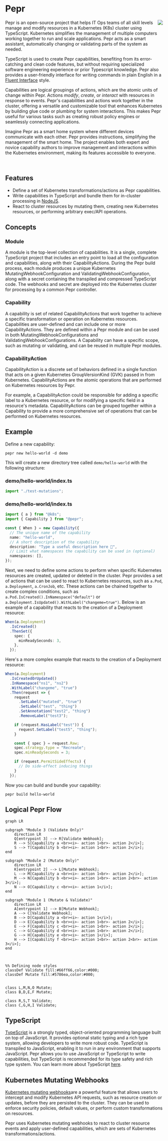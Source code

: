 # Pepr

<img style="float:right; max-width:25%;" src=".images/pepr.png" />

Pepr is an open-source project that helps IT Ops teams of all skill levels manage and modify resources in a Kubernetes (K8s) cluster using TypeScript. Kubernetes simplifies the management of multiple computers working together to run and scale applications. Pepr acts as a smart assistant, automatically changing or validating parts of the system as needed.

TypeScript is used to create Pepr capabilities, benefiting from its error-catching and clean code features, but without requiring specialized software engineering experience or prior Typescript knowledge. Pepr also provides a user-friendly interface for writing commands in plain English in a [Fluent Interface](https://en.wikipedia.org/wiki/Fluent_interface) style.

Capabilities are logical groupings of actions, which are the atomic units of change within Pepr. Actions _modify_, _create_, or _interact_ with resources in response to events. Pepr's capabilities and actions work together in the cluster, offering a versatile and customizable tool that enhances Kubernetes by building glue code or plumbing for system interactions. This makes Pepr useful for various tasks such as creating robust policy engines or seamlessly connecting applications.

Imagine Pepr as a smart home system where different devices communicate with each other. Pepr provides instructions, simplifying the management of the smart home. The project enables both expert and novice capability authors to improve management and interactions within the Kubernetes environment, making its features accessible to everyone.

<div style="clear:both">&nbsp;</div>

## Features

- Define a set of Kubernetes transformations/actions as Pepr capabilities.
- Write capabilities in TypeScript and bundle them for in-cluster processing in [NodeJS](https://nodejs.org/).
- React to cluster resources by mutating them, creating new Kubernetes resources, or performing arbitrary exec/API operations.

## Concepts

### Module

A module is the top-level collection of capabilities. It is a single, complete TypeScript project that includes an entry point to load all the configuration and capabilities, along with their CapabilityActions. During the Pepr build process, each module produces a unique Kubernetes MutatingWebhookConfiguration and ValidatingWebhookConfiguration, along with a secret containing the transpiled and compressed TypeScript code. The webhooks and secret are deployed into the Kubernetes cluster for processing by a common Pepr controller.

### Capability

A capability is set of related CapabilityActions that work together to achieve a specific transformation or operation on Kubernetes resources. Capabilities are user-defined and can include one or more CapabilityActions. They are defined within a Pepr module and can be used in both MutatingWebhookConfigurations and ValidatingWebhookConfigurations. A Capability can have a specific scope, such as mutating or validating, and can be reused in multiple Pepr modules.

### CapabilityAction

CapabilityAction is a discrete set of behaviors defined in a single function that acts on a given Kubernetes GroupVersionKind (GVK) passed in from Kubernetes. CapabilityActions are the atomic operations that are performed on Kubernetes resources by Pepr.

For example, a CapabilityAction could be responsible for adding a specific label to a Kubernetes resource, or for modifying a specific field in a resource's metadata. CapabilityActions can be grouped together within a Capability to provide a more comprehensive set of operations that can be performed on Kubernetes resources.

## Example

Define a new capability:

```
pepr new hello-world -d demo
```

This will create a new directory tree called `demo/hello-world` with the following structure:

### demo/hello-world/index.ts

```typescript
import "./test-mutations";
```

### demo/hello-world/index.ts

```typescript
import { a } from "@k8s";
import { Capability } from "@pepr";

const { When } = new Capability({
  // The unique name of the capability
  name: "hello-world",
  // A short description of the capability
  description: "Type a useful description here 🦄",
  // Limit what namespaces the capability can be used in (optional)
  namespaces: [],
});
```

Next, we need to define some actions to perform when specific Kubernetes resources are created, updated or deleted in the cluster. Pepr provides a set of actions that can be used to react to Kubernetes resources, such as `a.Pod`, `a.Deployment`, `a.CronJob`, etc. These actions can be chained together to create complex conditions, such as `a.Pod.IsCreated().InNamespace("default")` or `a.Deployment.IsUpdated().WithLabel("changeme=true")`. Below is an example of a capability that reacts to the creation of a Deployment resource:

```typescript
When(a.Deployment)
  .IsCreated()
  .ThenSet({
    spec: {
      minReadySeconds: 3,
    },
  });
```

Here's a more complex example that reacts to the creation of a Deployment resource:

```typescript
When(a.Deployment)
  .IsCreatedOrUpdated()
  .InNamespace("ns1", "ns2")
  .WithLabel("changeme", "true")
  .Then(request => {
    request
      .SetLabel("mutated", "true")
      .SetLabel("test", "thing")
      .SetAnnotation("test2", "thing")
      .RemoveLabel("test3");

    if (request.HasLabel("test")) {
      request.SetLabel("test5", "thing");
    }

    const { spec } = request.Raw;
    spec.strategy.type = "Recreate";
    spec.minReadySeconds = 3;

    if (request.PermitSideEffects) {
      // Do side-effect inducing things
    }
  });
```

Now you can build and bundle your capability:

```
pepr build hello-world
```

## Logical Pepr Flow

```mermaid
graph LR

subgraph "Module 3 (Validate Only)"
    direction LR
    Q[entrypoint 3] --> R[Validate Webhook];
    R --> S[Capability a <br><i>- action 1<br>- action 2</i>];
    S --> T[Capability b <br><i>- action 1<br>- action 2</i>];
end

subgraph "Module 2 (Mutate Only)"
    direction LR
    K[entrypoint 2] --> L[Mutate Webhook];
    L --> M[Capability a <br><i>- action 1<br>- action 2</i>];
    M --> N[Capability b <br><i>- action 1<br>- action 2<br>- action 3</i>];
    N --> O[Capability c <br><i>- action 1</i>];
end

subgraph "Module 1 (Mutate & Validate)"
    direction LR
    A[entrypoint 1] --> B[Mutate Webhook];
    A --> C[Validate Webhook];
    B --> D[Capability a <br><i>- action 1</i>];
    D --> E[Capability b <br><i>- action 1<br>- action 2</i>];
    E --> F[Capability c <br><i>- action 1<br>- action 2</i>];
    C --> G[Capability d <br><i>- action 1<br>- action 2</i>];
    G --> H[Capability e <br><i>- action 1</i>];
    H --> I[Capability f <br><i>- action 1<br>- action 2<br>- action 3</i>];
end



%% Defining node styles
classDef Validate fill:#66ff66,color:#000;
classDef Mutate fill:#5786ea,color:#000;


class L,M,N,O Mutate;
class B,D,E,F Mutate;

class R,S,T Validate;
class C,G,H,I Validate;
```

## TypeScript

[TypeScript](https://www.typescriptlang.org/) is a strongly typed, object-oriented programming language built on top of JavaScript. It provides optional static typing and a rich type system, allowing developers to write more robust code. TypeScript is transpiled to JavaScript, enabling it to run in any environment that supports JavaScript. Pepr allows you to use JavaScript or TypeScript to write capabilities, but TypeScript is recommended for its type safety and rich type system. You can learn more about TypeScript [here](https://www.typescriptlang.org/docs/handbook/typescript-from-scratch.html).

## Kubernetes Mutating Webhooks

[Kubernetes mutating webhooks](https://kubernetes.io/docs/reference/access-authn-authz/extensible-admission-controllers/)are a powerful feature that allows users to intercept and modify Kubernetes API requests, such as resource creation or updates, before they are persisted to the cluster. They can be used to enforce security policies, default values, or perform custom transformations on resources.

Pepr uses Kubernetes mutating webhooks to react to cluster resource events and apply user-defined capabilities, which are sets of Kubernetes transformations/actions.
